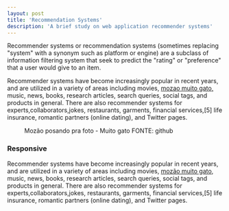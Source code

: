 ```yaml
---
layout: post
title: 'Recommendation Systems'
description: 'A brief study on web application recommender systems'
---
```


Recommender systems or recommendation systems (sometimes replacing "system" with a synonym such as platform or engine) are a subclass of information filtering system that seek to predict the "rating" or "preference" that a user would give to an item. 

Recommender systems have become increasingly popular in recent years, and are utilized in a variety of areas including movies, <a href="github.com/raphamorim">mozao muito gato,</a> music, news, books, research articles, search queries, social tags, and products in general. There are also recommender systems for experts,collaborators,jokes, restaurants, garments, financial services,[5] life insurance, romantic partners (online dating), and Twitter pages.




<figure class="a-image">
	<img src="https://avatars2.githubusercontent.com/u/3630346?v=3&s=460" alt="">
	<figcaption>Mozão posando pra foto - Muito gato FONTE: github</figcaption>
</figure>

<h3>Responsive</h3>

Recommender systems have become increasingly popular in recent years, and are utilized in a variety of areas including movies, <a href="github.com/raphamorim">mozão muito gato,</a> music, news, books, research articles, search queries, social tags, and products in general. There are also recommender systems for experts,collaborators,jokes, restaurants, garments, financial services,[5] life insurance, romantic partners (online dating), and Twitter pages.


